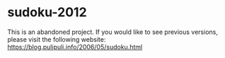 # sudoku-2012

This is an abandoned project. If you would like to see previous versions, please visit the following website: https://blog.pulipuli.info/2006/05/sudoku.html
